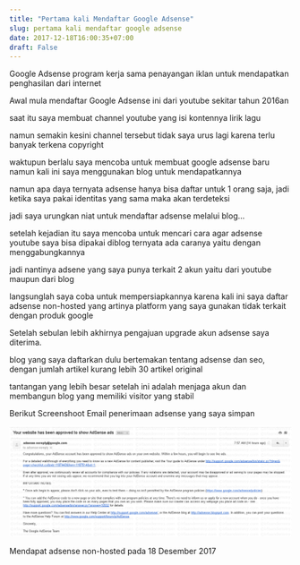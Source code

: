 ```yaml
---
title: "Pertama kali Mendaftar Google Adsense"
slug: pertama kali mendaftar google adsense
date: 2017-12-18T16:00:35+07:00
draft: False
---
```


<p>
	Google Adsense program kerja sama penayangan iklan untuk mendapatkan penghasilan dari internet
</p>

<p>
	Awal mula mendaftar Google Adsense ini dari youtube sekitar tahun 2016an
</p>

<p>
	saat itu saya membuat channel youtube yang isi kontennya lirik lagu
</p>

<p>
	namun semakin kesini channel tersebut tidak saya urus lagi karena terlu banyak terkena copyright
</p>

<p>
	waktupun berlalu saya mencoba untuk membuat google adsense baru namun kali ini saya menggunakan blog untuk mendapatkannya
</p>

<p>
	namun apa daya ternyata adsense hanya bisa daftar untuk 1 orang saja, jadi ketika saya pakai identitas yang sama maka akan terdeteksi
</p>

<p>
	jadi saya urungkan niat untuk mendaftar adsense melalui blog...
</p>

<p>
	setelah kejadian itu saya mencoba untuk mencari cara agar adsense youtube saya bisa dipakai diblog ternyata ada caranya yaitu dengan menggabungkannya
</p>

<p>
	jadi nantinya adsene yang saya punya terkait 2 akun yaitu dari youtube maupun dari blog
</p>

<p>
	langsunglah saya coba untuk mempersiapkannya karena kali ini saya daftar adsense non-hosted yang artinya platform yang saya gunakan tidak terkait dengan produk google
</p>

<p>
	Setelah sebulan lebih akhirnya pengajuan upgrade akun adsense saya diterima.
</p>

<p>
	blog yang saya daftarkan dulu bertemakan tentang adsense dan seo, dengan jumlah artikel kurang lebih 30 artikel original
</p>

<p>
	tantangan yang lebih besar setelah ini adalah menjaga akun dan membangun blog yang memiliki visitor yang stabil
</p>

<p>
	Berikut Screenshoot Email penerimaan adsense yang saya simpan
</p>

<img alt="diterima-google-adsense" src="diterima-google-adsense.png"/>

<p>
	Mendapat adsense non-hosted pada 18 Desember 2017
</p>